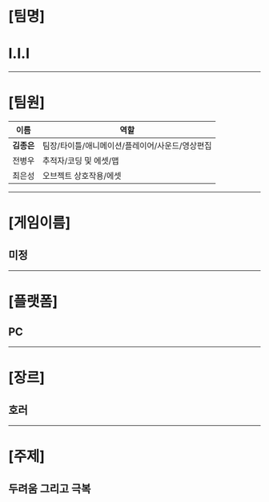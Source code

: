 # [팀명]
# I.I.I
---
# [팀원]
 **이름** | **역할**
--- | --- |
 | **김종은** | 팀장/타이틀/애니메이션/플레이어/사운드/영상편집
 | 전병우 | 추적자/코딩 및 에셋/맵
 | 최은성 | 오브젝트 상호작용/에셋
---
# [게임이름]
## 미정
---
# [플랫폼]
## PC
---
# [장르]
## 호러
---
# [주제]
## 두려움 그리고 극복
